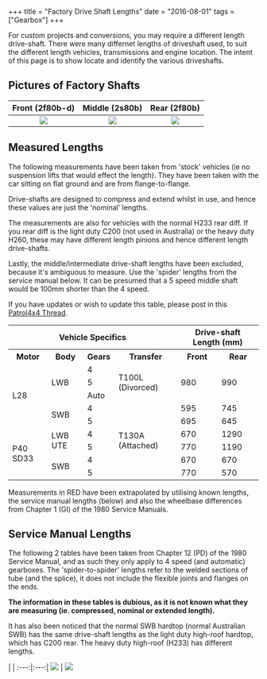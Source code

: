 +++
title = "Factory Drive Shaft Lengths"
date = "2016-08-01"
tags = ["Gearbox"]
+++

For custom projects and conversions, you may require a different length drive-shaft. There were many differnet lengths of driveshaft used, to suit the different length vehicles, transmissions and engine location. The intent of this page is to show locate and identify the various driveshafts.

## Pictures of Factory Shafts

Front (2f80b-d) | Middle (2s80b) | Rear (2f80b) |
:---:|:---:|:---:|
[![][Image: front shaft]][Image: front shaft] | [![][Image: mid shaft]][Image: mid shaft] | [![][Image: rear shaft]][Image: rear shaft]

## Measured Lengths

The following measurements have been taken from 'stock' vehicles (ie no suspension lifts that would effect the length). They have been taken with the car sitting on flat ground and are from flange-to-flange.

Drive-shafts are designed to compress and extend whilst in use, and hence these values are just the 'nominal' lengths.

The measurements are also for vehicles with the normal H233 rear diff. If you rear diff is the light duty C200 (not used in Australia) or the heavy duty H260, these may have different length pinions and hence different length drive-shafts.

Lastly, the middle/intermediate drive-shaft lengths have been excluded, because it's ambiguous to measure. Use the 'spider' lengths from the service manual below. It can be presumed that a 5 speed middle shaft would be 100mm shorter than the 4 speed.

If you have updates or wish to update this table, please post in this [Patrol4x4 Thread](http://www.patrol4x4.com/forum/nissan-patrol-mq-mk-12/wtd-driveshaft-info-42565/).

<table class="table table-bordered clearfix">
    <tbody>
        <tr>
            <th colspan="4">Vehicle Specifics</th>
            <th colspan="2">Drive-shaft Length (mm)</th>
        </tr>
        <tr>
            <th>Motor</th>
            <th>Body</th>
            <th>Gears</th>
            <th>Transfer</th>
            <th>Front</th>
            <th>Rear</th>
        </tr>
        <tr>
            <td rowspan="5">L28</td>
            <td rowspan="3">LWB</td>
            <td>4</td>
            <td rowspan="3">T100L (Divorced) </td>
            <td rowspan="3">980</td>
            <td rowspan="3">990</td>
        </tr>
        <tr>
            <td>5</td>
        </tr>
        <tr>
            <td>Auto</td>
        </tr>
        <tr>
            <td rowspan="2">SWB</td>
            <td>4</td>
            <td rowspan="6">T130A (Attached) </td>
            <td>595</td>
            <td>745</td>
        </tr>
        <tr>
            <td>5</td>
            <td>695</td>
            <td>645</td>
        </tr>
        <tr>
            <td rowspan="4">P40 SD33 </td>
            <td rowspan="2">LWB UTE </td>
            <td>4</td>
            <td>670</td>
            <td>1290</td>
        </tr>
        <tr>
            <td>5</td>
            <td>770</td>
            <td>1190</td>
        </tr>
        <tr>
            <td rowspan="2">SWB</td>
            <td>4</td>
            <td>670</td>
            <td>670</td>
        </tr>
        <tr>
            <td>5</td>
            <td>770</td>
            <td>570</td>
        </tr>
    </tbody>
</table>

Measurements in RED have been extrapolated by utilising known lengths, the service manual lengths (below) and also the wheelbase differences from Chapter 1 (GI) of the 1980 Service Manuals.

## Service Manual Lengths

The following 2 tables have been taken from Chapter 12 (PD) of the 1980 Service Manual, and as such they only apply to 4 speed (and automatic) gearboxes. The 'spider-to-spider' lengths refer to the welded sections of tube (and the splice), it does not include the flexible joints and flanges on the ends.

**The information in these tables is dubious, as it is not known what they are measuring (ie. compressed, nominal or extended length).**

It has also been noticed that the normal SWB hardtop (normal Australian SWB) has the same drive-shaft lengths as the light duty high-roof hardtop, which has C200 rear. The heavy duty high-roof (H233) has different lengths.

   |   |
:---:|:---:|
[![][Image: front spec]][Image: front spec] | [![][Image: rear spec]][Image: rear spec]

[Image: front shaft]: /wiki/gearbox/factory-drive-shaft-lengths/mq-front-2f80b-d.jpg
[Image: mid shaft]: /wiki/gearbox/factory-drive-shaft-lengths/mq-middle-2s80b.jpg
[Image: rear shaft]: /wiki/gearbox/factory-drive-shaft-lengths/mq-rear-2f80b.jpg

[Image: front spec]: /wiki/gearbox/factory-drive-shaft-lengths/driveshaft-spec-front.jpg
[Image: rear spec]: /wiki/gearbox/factory-drive-shaft-lengths/driveshaft-spec-rear.jpg
